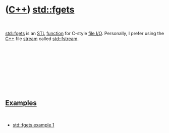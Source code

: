
 

 

 

 

 

([C++](Cpp.md)) [std::fgets](CppFgets.md)
===========================================

 

[std::fgets](CppFgets.md) is an [STL](CppStl.md)
[function](CppFunction.md) for C-style [file I/O](CppFileIo.md).
Personally, I prefer using the [C++](Cpp.md) file
[stream](CppStream.md) called [std::fstream](CppFstream.md).

 

 

 

 

 

[Examples](CppExample.md)
--------------------------

 

-   [std::fgets example 1](CppFgetsExample1.md)

 

 

 

 

 

 

